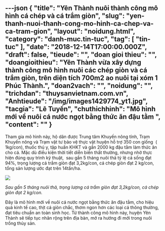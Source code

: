 ---json
{
    "title": "Yên Thành nuôi thành công mô hình cá chép và cá trắm giòn",
    "slug": "yen-thanh-nuoi-thanh-cong-mo-hinh-ca-chep-va-ca-tram-gion",
    "layout": "noidung.html",
    "category": "danh-muc.tin-tuc",
    "tag": [
        "tin-tuc"
    ],
    "date": "2018-12-14T17:00:00.000Z",
    "draft": false,
    "tieude": "",
    "doan gioi thieu": "",
    "doangioithieu": "Yên Thành vừa xây dựng thành công mô hình nuôi các chép giòn và cá trắm giòn, trên diện tích 700m2 ao nuôi tại xóm 1 Phúc Thành.",
    "doan2vach": "",
    "noidung": "",
    "trichdan": "thuysanvietnam.com.vn",
    "Anhtieude": "/img/images1429774_yt1.jpg",
    "tacgia": "Lê Tuyến",
    "chuthichhinh": "Mô hình mới về nuôi cá nước ngọt bằng thức ăn đậu tằm ",
    "__content__": ""
}
---
<p>Tham gia m&ocirc; h&igrave;nh n&agrave;y, hộ d&acirc;n được Trung t&acirc;m Khuyến n&ocirc;ng tỉnh, Trạm Khuyến n&ocirc;ng v&agrave; Trạm vật tư bảo vệ thực vật huyện hỗ trợ 350 con giống&nbsp; ( 1kg/con), thuốc th&uacute; y, tập huấn KHKT v&agrave; gần 2000 kg đậu tằm l&agrave;m thức ăn cho c&aacute;. Mặc d&ugrave; điều kiện thời tiết diễn biến thất thường, nhưng nhờ thực hiện đ&uacute;ng quy tr&igrave;nh kỹ thuật,&nbsp; sau gần 5 th&aacute;ng nu&ocirc;i thả tỷ lệ c&aacute; sống đạt 94%, trọng lượng c&aacute; trắm gi&ograve;n đạt 3,2kg/con, c&aacute; ch&eacute;p gi&ograve;n đạt 2 kg/con, tổng sản lượng ước đạt tr&ecirc;n 14tấn/ha.</p>

<p><img src="http://truyenhinhnghean.vn/dataimages/201812/original/images1429775_yt2.jpg" /></p>

<p><em>Sau gần 5 th&aacute;ng nu&ocirc;i thả, trọng lượng c&aacute; trắm gi&ograve;n đạt 3,2kg/con, c&aacute; ch&eacute;p gi&ograve;n đạt 2 kg/con.&nbsp;</em></p>

<p>Đ&acirc;y l&agrave; m&ocirc; h&igrave;nh mới về nu&ocirc;i c&aacute; nước ngọt bằng thức ăn đậu tằm, cho hiệu quả kinh tế cao, thịt c&aacute; gi&ograve;n chắc, thơm ngon hơn c&aacute;c loại c&aacute; th&ocirc;ng thường, đạt ti&ecirc;u chuẩn an to&agrave;n sinh học. Từ th&agrave;nh c&ocirc;ng m&ocirc; h&igrave;nh n&agrave;y, huyện Y&ecirc;n Th&agrave;nh sẽ tiếp tục nh&acirc;n rộng tr&ecirc;n địa b&agrave;n, mở ra hướng đi mới trong nu&ocirc;i trồng thủy sản.</p>
